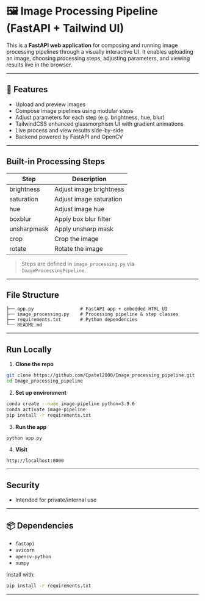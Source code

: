 # 🖼️ Image Processing Pipeline (FastAPI + Tailwind UI)

This is a **FastAPI web application** for composing and running image processing pipelines through a visually interactive UI.
It enables uploading an image, choosing processing steps, adjusting parameters, and viewing results live in the browser.

---

## 🚀 Features

* Upload and preview images 
* Compose image pipelines using modular steps
* Adjust parameters for each step (e.g. brightness, hue, blur)
* TailwindCSS enhanced glassmorphism UI with gradient animations
* Live process and view results side-by-side
* Backend powered by FastAPI and OpenCV

---

## Built-in Processing Steps

| Step        | Description             |
| ----------- | ----------------------- |
| brightness  | Adjust image brightness |
| saturation  | Adjust image saturation |
| hue         | Adjust image hue        |
| boxblur     | Apply box blur filter   |
| unsharpmask | Apply unsharp mask      |
| crop        | Crop the image          |
| rotate      | Rotate the image        |

> Steps are defined in `image_processing.py` via `ImageProcessingPipeline`.

---

## File Structure

```
├── app.py                 # FastAPI app + embedded HTML UI
├── image_processing.py    # Processing pipeline & step classes
├── requirements.txt       # Python dependencies
└── README.md
```

---

## Run Locally

1. **Clone the repo**

```bash
git clone https://github.com/Cpatel2000/Image_processing_pipeline.git
cd Image_processing_pipeline
```

2. **Set up environment**

```bash
conda create --name image-pipeline python=3.9.6 
conda activate image-pipeline
pip install -r requirements.txt
```

3. **Run the app**

```bash
python app.py
```

4. **Visit**

```
http://localhost:8000
```

---

## Security

* Intended for private/internal use


---

## 📦 Dependencies

* `fastapi`
* `uvicorn`
* `opencv-python`
* `numpy`

Install with:

```bash
pip install -r requirements.txt
```

---


